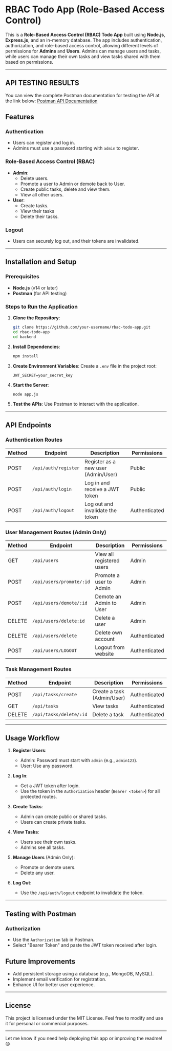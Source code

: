 # RBAC Todo App (Role-Based Access Control)

This is a **Role-Based Access Control (RBAC) Todo App** built using **Node.js**, **Express.js**, and an in-memory database. The app includes authentication, authorization, and role-based access control, allowing different levels of permissions for **Admins** and **Users**. Admins can manage users and tasks, while users can manage their own tasks and view tasks shared with them based on permissions.

---
## API TESTING RESULTS
You can view the complete Postman documentation for testing the API at the link below:
[Postman API Documentation]([https://postman.com/your-generated-link](https://www.postman.com/mission-geologist-4118891/api-tests/overview))

## Features

### Authentication
- Users can register and log in.
- Admins must use a password starting with `admin` to register.

### Role-Based Access Control (RBAC)
- **Admin**:
  - Delete users.
  - Promote a user to Admin or demote back to User.
  - Create public tasks, delete and view them.
  - View all other users.
- **User**:
  - Create tasks.
  - View their tasks
  - Delete their tasks.

### Logout
- Users can securely log out, and their tokens are invalidated.

---

## Installation and Setup

### Prerequisites
- **Node.js** (v14 or later)
- **Postman** (for API testing)

### Steps to Run the Application

1. **Clone the Repository**:
   ```bash
   git clone https://github.com/your-username/rbac-todo-app.git
   cd rbac-todo-app
   cd backend
   ```

2. **Install Dependencies**:
   ```bash
   npm install
   ```

3. **Create Environment Variables**:
   Create a `.env` file in the project root:
   ```plaintext
   JWT_SECRET=your_secret_key
   ```

4. **Start the Server**:
   ```bash
   node app.js
   ```

5. **Test the APIs**:
   Use Postman to interact with the application.

---

## API Endpoints

### Authentication Routes
| Method | Endpoint             | Description                          | Permissions  |
|--------|-----------------------|--------------------------------------|--------------|
| POST   | `/api/auth/register` | Register as a new user (Admin/User)  | Public       |
| POST   | `/api/auth/login`    | Log in and receive a JWT token       | Public       |
| POST   | `/api/auth/logout`   | Log out and invalidate the token     | Authenticated|

### User Management Routes (Admin Only)
| Method | Endpoint             | Description                          | Permissions |
|--------|-----------------------|--------------------------------------|-------------|
| GET    | `/api/users`         | View all registered users            | Admin       |
| POST   | `/api/users/promote/:id` | Promote a user to Admin              | Admin       |
| POST   | `/api/users/demote/:id`  | Demote an Admin to User              | Admin       |
| DELETE | `/api/users/delete:id`     | Delete a user                        | Admin       |
| DELETE | `/api/users/delete`     | Delete own account                        | Authenticated       |
| POST | `/api/users/LOGOUT`     | Logout from website                       | Authenticated       |


### Task Management Routes
| Method | Endpoint                    | Description                                      | Permissions  |
|--------|-----------------------------|--------------------------------------------------|--------------|
| POST   | `/api/tasks/create`         | Create a task (Admin/User)                       | Authenticated|
| GET    | `/api/tasks`                | View tasks                                       | Authenticated|
| DELETE | `/api/tasks/delete/:id`     | Delete a task                                    | Authenticated|

---

## Usage Workflow

1. **Register Users**:
   - Admin: Password must start with `admin` (e.g., `admin123`).
   - User: Use any password.

2. **Log In**:
   - Get a JWT token after login.
   - Use the token in the `Authorization` header (`Bearer <token>`) for all protected routes.

3. **Create Tasks**:
   - Admin can create public or shared tasks.
   - Users can create private tasks.

4. **View Tasks**:
   - Users see their own tasks.
   - Admins see all tasks.

5. **Manage Users** (Admin Only):
   - Promote or demote users.
   - Delete any user.

6. **Log Out**:
   - Use the `/api/auth/logout` endpoint to invalidate the token.

---

## Testing with Postman

### Authorization
- Use the `Authorization` tab in Postman.
- Select "Bearer Token" and paste the JWT token received after login.


## Future Improvements
- Add persistent storage using a database (e.g., MongoDB, MySQL).
- Implement email verification for registration.
- Enhance UI for better user experience.

---

## License
This project is licensed under the MIT License. Feel free to modify and use it for personal or commercial purposes.

---

Let me know if you need help deploying this app or improving the readme! 😊
